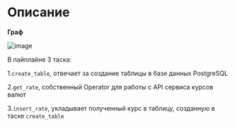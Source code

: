 # **Описание**

**Граф**

![image](https://github.com/user-attachments/assets/22d864c4-4c76-4170-bd1b-ca6ed8a0fc01)

В пайплайне 3 таска:

1.`create_table`, отвечает за создание таблицы в базе данных PostgreSQL

2.`get_rate`, собственный Operator для работы с API сервиса курсов валют

3.`insert_rate`, укладывает полученный курс в таблицу, созданную в таске `create_table`
